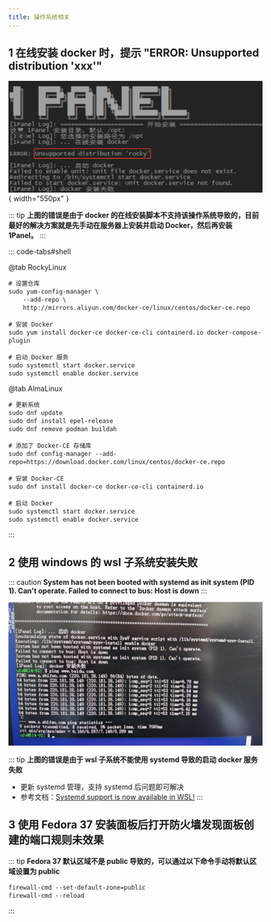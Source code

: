 ```yaml
---
title: 操作系统相关
---
```


## 1 在线安装 docker 时，提示 "ERROR: Unsupported distribution 'xxx'"

![docker错误](../img/faq/docker_error.png){ width="550px" }

::: tip
**上图的错误是由于 docker 的在线安装脚本不支持该操作系统导致的，目前最好的解决方案就是先手动在服务器上安装并启动 Docker，然后再安装 1Panel。**
:::

::: code-tabs#shell

@tab RockyLinux

```shell
# 设置仓库
sudo yum-config-manager \
    --add-repo \
    http://mirrors.aliyun.com/docker-ce/linux/centos/docker-ce.repo

# 安装 Docker
sudo yum install docker-ce docker-ce-cli containerd.io docker-compose-plugin

# 启动 Docker 服务
sudo systemctl start docker.service
sudo systemctl enable docker.service
```

@tab AlmaLinux

```shell
# 更新系统
sudo dnf update
sudo dnf install epel-release
sudo dnf remove podman buildah

# 添加了 Docker-CE 存储库
sudo dnf config-manager --add-repo=https://download.docker.com/linux/centos/docker-ce.repo

# 安装 Docker-CE
sudo dnf install docker-ce docker-ce-cli containerd.io

# 启动 Docker
sudo systemctl start docker.service
sudo systemctl enable docker.service
```
:::

## 2 使用 windows 的 wsl 子系统安装失败

::: caution
**System has not been booted with systemd as init system (PID 1). Can't operate. Failed to connect to bus: Host is down**
:::

![wsl 错误](../img/faq/wsl_error.jpg)

::: tip
**上图的错误是由于 wsl 子系统不能使用 systemd 导致的启动 docker 服务失败**

- 更新 systemd 管理，支持 systemd 后问题即可解决
- 参考文档：[Systemd support is now available in WSL!](https://devblogs.microsoft.com/commandline/systemd-support-is-now-available-in-wsl/)
:::

## 3 使用 Fedora 37 安装面板后打开防火墙发现面板创建的端口规则未效果

::: tip
**Fedora 37 默认区域不是 public 导致的，可以通过以下命令手动将默认区域设置为 public**

```shell
firewall-cmd --set-default-zone=public
firewall-cmd --reload
```
:::
